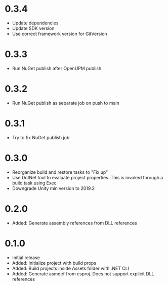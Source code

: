 # 0.3.4
- Update dependencies
- Update SDK version
- Use correct framework version for GitVersion

# 0.3.3
- Run NuGet publish after OpenUPM publish

# 0.3.2
- Run NuGet publish as separate job on push to main

# 0.3.1
- Try to fix NuGet publish job

# 0.3.0
- Reorganize build and restore tasks to "Fix up"
- Use DotNet tool to evaluate project properties. This is invoked through a build task using Exec
- Downgrade Unity min version to 2019.2

# 0.2.0
- Added: Generate assembly references from DLL references

# 0.1.0
- Initial release
- Added: Initialize project with build props
- Added: Build projects inside Assets folder with .NET CLI
- Added: Generate asmdef from csproj. Does not support explicit DLL references
